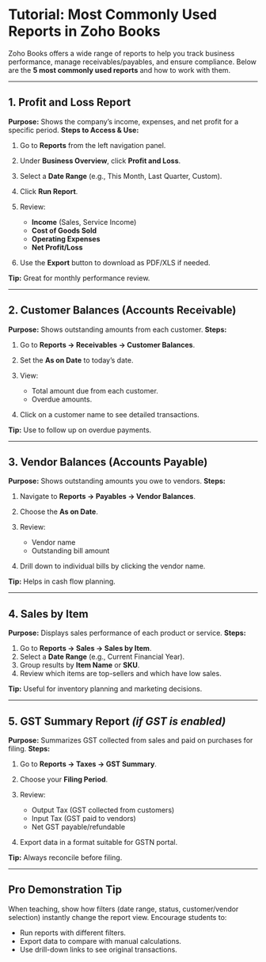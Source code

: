 # **Tutorial: Most Commonly Used Reports in Zoho Books**

Zoho Books offers a wide range of reports to help you track business performance, manage receivables/payables, and ensure compliance.
Below are the **5 most commonly used reports** and how to work with them.

---

## **1. Profit and Loss Report**

**Purpose:** Shows the company’s income, expenses, and net profit for a specific period.
**Steps to Access & Use:**

1. Go to **Reports** from the left navigation panel.
2. Under **Business Overview**, click **Profit and Loss**.
3. Select a **Date Range** (e.g., This Month, Last Quarter, Custom).
4. Click **Run Report**.
5. Review:

   * **Income** (Sales, Service Income)
   * **Cost of Goods Sold**
   * **Operating Expenses**
   * **Net Profit/Loss**
6. Use the **Export** button to download as PDF/XLS if needed.

**Tip:** Great for monthly performance review.

---

## **2. Customer Balances (Accounts Receivable)**

**Purpose:** Shows outstanding amounts from each customer.
**Steps:**

1. Go to **Reports → Receivables → Customer Balances**.
2. Set the **As on Date** to today’s date.
3. View:

   * Total amount due from each customer.
   * Overdue amounts.
4. Click on a customer name to see detailed transactions.

**Tip:** Use to follow up on overdue payments.

---

## **3. Vendor Balances (Accounts Payable)**

**Purpose:** Shows outstanding amounts you owe to vendors.
**Steps:**

1. Navigate to **Reports → Payables → Vendor Balances**.
2. Choose the **As on Date**.
3. Review:

   * Vendor name
   * Outstanding bill amount
4. Drill down to individual bills by clicking the vendor name.

**Tip:** Helps in cash flow planning.

---

## **4. Sales by Item**

**Purpose:** Displays sales performance of each product or service.
**Steps:**

1. Go to **Reports → Sales → Sales by Item**.
2. Select a **Date Range** (e.g., Current Financial Year).
3. Group results by **Item Name** or **SKU**.
4. Review which items are top-sellers and which have low sales.

**Tip:** Useful for inventory planning and marketing decisions.

---

## **5. GST Summary Report** *(if GST is enabled)*

**Purpose:** Summarizes GST collected from sales and paid on purchases for filing.
**Steps:**

1. Go to **Reports → Taxes → GST Summary**.
2. Choose your **Filing Period**.
3. Review:

   * Output Tax (GST collected from customers)
   * Input Tax (GST paid to vendors)
   * Net GST payable/refundable
4. Export data in a format suitable for GSTN portal.

**Tip:** Always reconcile before filing.

---

## **Pro Demonstration Tip**

When teaching, show how filters (date range, status, customer/vendor selection) instantly change the report view.
Encourage students to:

* Run reports with different filters.
* Export data to compare with manual calculations.
* Use drill-down links to see original transactions.